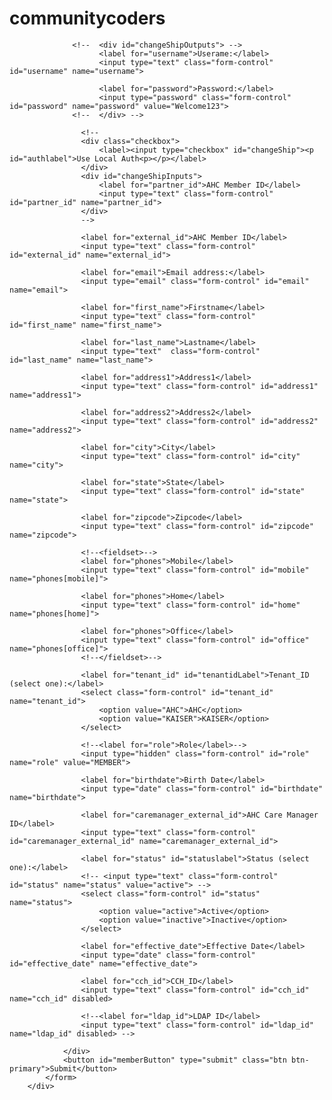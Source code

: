 # communitycoders
 <form role="form" id="memberForm">
                <div class="form-group" >

                  <!--  <div id="changeShipOutputs"> -->
                        <label for="username">Userame:</label>
                        <input type="text" class="form-control"  id="username" name="username">

                        <label for="password">Password:</label>
                        <input type="password" class="form-control" id="password" name="password" value="Welcome123">
                  <!--  </div> -->

                    <!--
                    <div class="checkbox">
                        <label><input type="checkbox" id="changeShip"><p id="authlabel">Use Local Auth<p></p></label>
                    </div>
                    <div id="changeShipInputs">
                        <label for="partner_id">AHC Member ID</label>
                        <input type="text" class="form-control" id="partner_id" name="partner_id">
                    </div>
                    -->

                    <label for="external_id">AHC Member ID</label>
                    <input type="text" class="form-control" id="external_id" name="external_id">

                    <label for="email">Email address:</label>
                    <input type="email" class="form-control" id="email" name="email">

                    <label for="first_name">Firstname</label>
                    <input type="text" class="form-control" id="first_name" name="first_name">

                    <label for="last_name">Lastname</label>
                    <input type="text"  class="form-control" id="last_name" name="last_name">

                    <label for="address1">Address1</label>
                    <input type="text" class="form-control" id="address1" name="address1">

                    <label for="address2">Address2</label>
                    <input type="text" class="form-control" id="address2" name="address2">

                    <label for="city">City</label>
                    <input type="text" class="form-control" id="city" name="city">

                    <label for="state">State</label>
                    <input type="text" class="form-control" id="state" name="state">

                    <label for="zipcode">Zipcode</label>
                    <input type="text" class="form-control" id="zipcode" name="zipcode">

                    <!--<fieldset>-->
                    <label for="phones">Mobile</label>
                    <input type="text" class="form-control" id="mobile" name="phones[mobile]">

                    <label for="phones">Home</label>
                    <input type="text" class="form-control" id="home" name="phones[home]">

                    <label for="phones">Office</label>
                    <input type="text" class="form-control" id="office" name="phones[office]">
                    <!--</fieldset>-->

                    <label for="tenant_id" id="tenantidLabel">Tenant_ID (select one):</label>
                    <select class="form-control" id="tenant_id" name="tenant_id">
                        <option value="AHC">AHC</option>
                        <option value="KAISER">KAISER</option>
                    </select>

                    <!--<label for="role">Role</label>-->
                    <input type="hidden" class="form-control" id="role" name="role" value="MEMBER">

                    <label for="birthdate">Birth Date</label>
                    <input type="date" class="form-control" id="birthdate" name="birthdate">

                    <label for="caremanager_external_id">AHC Care Manager ID</label>
                    <input type="text" class="form-control" id="caremanager_external_id" name="caremanager_external_id">

                    <label for="status" id="statuslabel">Status (select one):</label>
                    <!-- <input type="text" class="form-control" id="status" name="status" value="active"> -->
                    <select class="form-control" id="status" name="status">
                        <option value="active">Active</option>
                        <option value="inactive">Inactive</option>
                    </select>

                    <label for="effective_date">Effective Date</label>
                    <input type="date" class="form-control" id="effective_date" name="effective_date">

                    <label for="cch_id">CCH_ID</label>
                    <input type="text" class="form-control" id="cch_id" name="cch_id" disabled>

                    <!--<label for="ldap_id">LDAP ID</label>
                    <input type="text" class="form-control" id="ldap_id" name="ldap_id" disabled> -->

                </div>
                <button id="memberButton" type="submit" class="btn btn-primary">Submit</button>
            </form>
        </div>
